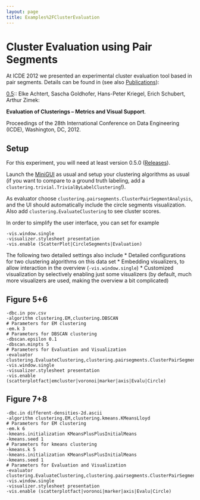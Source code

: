 ```yaml
---
layout: page
title: Examples%2FClusterEvaluation
---
```



Cluster Evaluation using Pair Segments
======================================

At ICDE 2012 we presented an experimental cluster evaluation tool based in pair segments. Details can be found in (see also [Publications](./Publications)):

[0.5](./release):: Elke Achtert, Sascha Goldhofer, Hans-Peter Kriegel, Erich Schubert, Arthur Zimek:

**Evaluation of Clusterings – Metrics and Visual Support**.

Proceedings of the 28th International Conference on Data Engineering (ICDE), Washington, DC, 2012.

Setup
-----

For this experiment, you will need at least version 0.5.0 ([Releases](./Releases)).

Launch the [MiniGUI](./MiniGUI) as usual and setup your clustering algorithms as usual (if you want to compare to a ground truth labeling, add a `clustering.trivial.TrivialByLabelClustering`!).

As evaluator choose `clustering.pairsegments.ClusterPairSegmentAnalysis`, and the UI should automatically include the circle segments visualization. Also add `clustering.EvaluateClustering` to see cluster scores.

In order to simplify the user interface, you can set for example

    -vis.window.single
    -visualizer.stylesheet presentation
    -vis.enable (ScatterPlot|CircleSegments|Evaluation)

The following two detailed settings also include \* Detailed configurations for two clustering algorithms on this data set \* Embedding visualizers, to allow interaction in the overview (`-vis.window.single`) \* Customized visualization by selectively enabling just some visualizers (by default, much more visualizers are used, making the overview a bit complicated)

Figure 5+6
----------

    -dbc.in pov.csv
    -algorithm clustering.EM,clustering.DBSCAN
    # Parameters for EM clustering
    -em.k 3
    # Parameters for DBSCAN clustering
    -dbscan.epsilon 0.1
    -dbscan.minpts 5
    # Parameters for Evaluation and Visualization
    -evaluator clustering.EvaluateClustering,clustering.pairsegments.ClusterPairSegmentAnalysis
    -vis.window.single
    -visualizer.stylesheet presentation
    -vis.enable (scatterplotfact|emcluster|voronoi|marker|axis|Evalu|Circle)

Figure 7+8
----------

    -dbc.in different-densities-2d.ascii
    -algorithm clustering.EM,clustering.kmeans.KMeansLloyd
    # Parameters for EM clustering
    -em.k 6
    -kmeans.initialization KMeansPlusPlusInitialMeans
    -kmeans.seed 1
    # Parameters for kmeans clustering
    -kmeans.k 5
    -kmeans.initialization KMeansPlusPlusInitialMeans
    -kmeans.seed 1
    # Parameters for Evaluation and Visualization
    -evaluator clustering.EvaluateClustering,clustering.pairsegments.ClusterPairSegmentAnalysis
    -vis.window.single
    -visualizer.stylesheet presentation
    -vis.enable (scatterplotfact|voronoi|marker|axis|Evalu|Circle)
